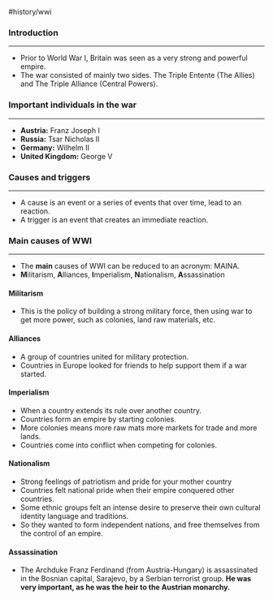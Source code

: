 #history/wwi

### Introduction
---
- Prior to World War I, Britain was seen as a very strong and powerful empire.
- The war consisted of mainly two sides. The Triple Entente (The Allies) and The Triple Alliance (Central Powers).

### Important individuals in the war
---
- **Austria:** Franz Joseph I
- **Russia:** Tsar Nicholas II 
- **Germany:** Wilhelm II
- **United Kingdom:** George V

### Causes and triggers
---
- A cause is an event or a series of events that over time, lead to an reaction.
- A trigger is an event that creates an immediate reaction.

### Main causes of WWI
---
- The **main** causes of WWI can be reduced to an acronym: MAINA.
- **M**ilitarism, **A**lliances, **I**mperialism, **N**ationalism, **A**ssassination

#### Militarism
- This is the policy of building a strong military force, then using war to get more power, such as colonies, land raw materials, etc.

#### Alliances
- A group of countries united for military protection. 
- Countries in Europe looked for friends to help support them if a war started.

#### Imperialism
- When a country extends its rule over another country.
- Countries form an empire by starting colonies.
- More colonies means more raw mats more markets for trade and more lands.
- Countries come into conflict when competing for colonies.

#### Nationalism
- Strong feelings of patriotism and pride for your mother country
- Countries felt national pride when their empire conquered other countries.
- Some ethnic groups felt an intense desire to preserve their own cultural identity language and traditions.
- So they wanted to form independent nations, and free themselves from the control of an empire.

#### Assassination
- The Archduke Franz Ferdinand (from Austria-Hungary) is assassinated in the Bosnian capital, Sarajevo, by a Serbian terrorist group. **He was very important, as he was the heir to the Austrian monarchy.**


